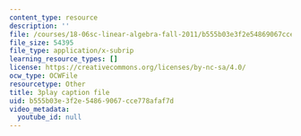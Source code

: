 ```yaml
---
content_type: resource
description: ''
file: /courses/18-06sc-linear-algebra-fall-2011/b555b03e3f2e54869067cce778afaf7d_yjBerM5jWsc.vtt
file_size: 54395
file_type: application/x-subrip
learning_resource_types: []
license: https://creativecommons.org/licenses/by-nc-sa/4.0/
ocw_type: OCWFile
resourcetype: Other
title: 3play caption file
uid: b555b03e-3f2e-5486-9067-cce778afaf7d
video_metadata:
  youtube_id: null
---
```

